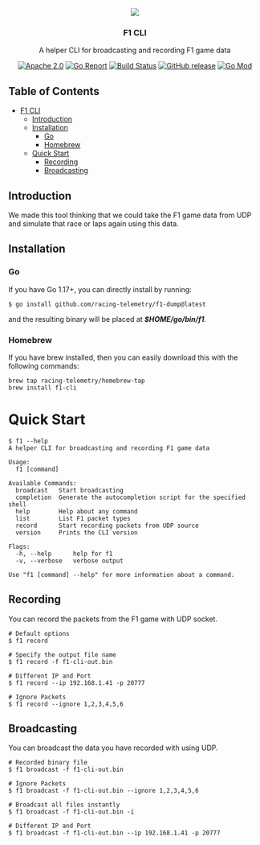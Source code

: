 <p align="center">
  <img src="https://user-images.githubusercontent.com/20264712/162619417-d310506e-9ed1-4453-98fa-5bf28b83abfe.png"/>
  <h3 align="center">F1 CLI</h3>
  <p align="center">A helper CLI for broadcasting and recording F1 game data</p>
  <p align="center">
  <a href="https://opensource.org/licenses/Apache-2.0"><img src="https://img.shields.io/badge/License-Apache%202.0-blue.svg" alt="Apache 2.0"></a>
  <a href="https://goreportcard.com/report/github.com/racing-telemetry/f1-cli"><img src="https://goreportcard.com/badge/github.com/racing-telemetry/f1-cli" alt="Go Report"></a>
  <a href="https://github.com/racing-telemetry/f1-cli/actions?workflow=test"><img src="https://img.shields.io/github/workflow/status/racing-telemetry/f1-cli/release" alt="Build Status"></a>
  <a href="https://github.com/racing-telemetry/f1-cli/releases/latest"><img src="https://img.shields.io/github/release/racing-telemetry/f1-cli.svg" alt="GitHub release"></a>
  <a href="https://github.com/racing-telemetry/f1-cli/"><img src="https://img.shields.io/github/go-mod/go-version/racing-telemetry/f1-cli" alt="Go Mod"></a>
</p>

## Table of Contents

- [F1 CLI](#f1-cli)
    - [Introduction](#introduction)
    - [Installation](#installation)
      - [Go](#go)
      - [Homebrew](#homebrew)
    - [Quick Start](#quick-start)
      - [Recording](#recording)
      - [Broadcasting](#broadcasting)

## Introduction

We made this tool thinking that we could take the F1 game data from UDP and simulate that race or laps again using this
data.

## Installation

### Go

If you have Go 1.17+, you can directly install by running:

```shell
$ go install github.com/racing-telemetry/f1-dump@latest
```

and the resulting binary will be placed at **_$HOME/go/bin/f1_**.

### Homebrew

If you have brew installed, then you can easily download this with the following commands:

```shell
brew tap racing-telemetry/homebrew-tap
brew install f1-cli
```

# Quick Start
```shell
$ f1 --help
A helper CLI for broadcasting and recording F1 game data

Usage:
  f1 [command]

Available Commands:
  broadcast   Start broadcasting
  completion  Generate the autocompletion script for the specified shell
  help        Help about any command
  list        List F1 packet types
  record      Start recording packets from UDP source
  version     Prints the CLI version

Flags:
  -h, --help      help for f1
  -v, --verbose   verbose output

Use "f1 [command] --help" for more information about a command.
```

## Recording

You can record the packets from the F1 game with UDP socket.

```shell
# Default options
$ f1 record

# Specify the output file name
$ f1 record -f f1-cli-out.bin

# Different IP and Port
$ f1 record --ip 192.168.1.41 -p 20777

# Ignore Packets
$ f1 record --ignore 1,2,3,4,5,6
```

## Broadcasting

You can broadcast the data you have recorded with using UDP. 

```shell
# Recorded binary file
$ f1 broadcast -f f1-cli-out.bin

# Ignore Packets
$ f1 broadcast -f f1-cli-out.bin --ignore 1,2,3,4,5,6

# Broadcast all files instantly
$ f1 broadcast -f f1-cli-out.bin -i

# Different IP and Port
$ f1 broadcast -f f1-cli-out.bin --ip 192.168.1.41 -p 20777
```
